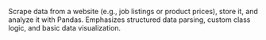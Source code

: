 Scrape data from a website (e.g., job listings or product prices), store it, and analyze it with Pandas. Emphasizes structured data parsing, custom class logic, and basic data visualization.
